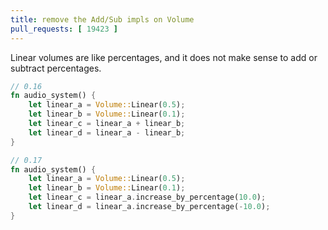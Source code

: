 ```yaml
---
title: remove the Add/Sub impls on Volume
pull_requests: [ 19423 ]
---
```


Linear volumes are like percentages, and it does not make sense to add or subtract percentages.

```rust
// 0.16
fn audio_system() {
    let linear_a = Volume::Linear(0.5);
    let linear_b = Volume::Linear(0.1);
    let linear_c = linear_a + linear_b;
    let linear_d = linear_a - linear_b;
}

// 0.17
fn audio_system() {
    let linear_a = Volume::Linear(0.5);
    let linear_b = Volume::Linear(0.1);
    let linear_c = linear_a.increase_by_percentage(10.0);
    let linear_d = linear_a.increase_by_percentage(-10.0);
}
```

